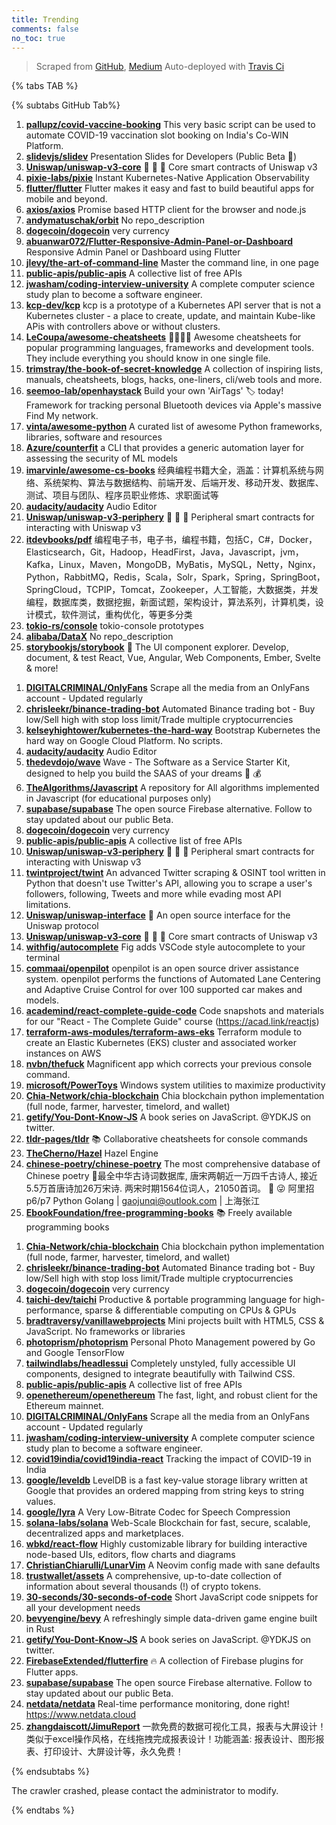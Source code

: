 ```yaml
---
title: Trending
comments: false
no_toc: true
---
```


> Scraped from [GitHub](https://github.com/trending), [Medium](https://medium.com/topic/popular)
Auto-deployed with [Travis Ci](https://travis-ci.org/)

{% tabs TAB %}
<!-- tab GitHub -->
{% subtabs GitHub Tab%}
<!-- tab Daily -->
1. [**pallupz/covid-vaccine-booking**](https://github.com/pallupz/covid-vaccine-booking)
This very basic script can be used to automate COVID-19 vaccination slot booking on India's Co-WIN Platform.
2. [**slidevjs/slidev**](https://github.com/slidevjs/slidev)
Presentation Slides for Developers (Public Beta 🎉)
3. [**Uniswap/uniswap-v3-core**](https://github.com/Uniswap/uniswap-v3-core)
🦄 🦄 🦄 Core smart contracts of Uniswap v3
4. [**pixie-labs/pixie**](https://github.com/pixie-labs/pixie)
Instant Kubernetes-Native Application Observability
5. [**flutter/flutter**](https://github.com/flutter/flutter)
Flutter makes it easy and fast to build beautiful apps for mobile and beyond.
6. [**axios/axios**](https://github.com/axios/axios)
Promise based HTTP client for the browser and node.js
7. [**andymatuschak/orbit**](https://github.com/andymatuschak/orbit)
No repo_description
8. [**dogecoin/dogecoin**](https://github.com/dogecoin/dogecoin)
very currency
9. [**abuanwar072/Flutter-Responsive-Admin-Panel-or-Dashboard**](https://github.com/abuanwar072/Flutter-Responsive-Admin-Panel-or-Dashboard)
Responsive Admin Panel or Dashboard using Flutter
10. [**jlevy/the-art-of-command-line**](https://github.com/jlevy/the-art-of-command-line)
Master the command line, in one page
11. [**public-apis/public-apis**](https://github.com/public-apis/public-apis)
A collective list of free APIs
12. [**jwasham/coding-interview-university**](https://github.com/jwasham/coding-interview-university)
A complete computer science study plan to become a software engineer.
13. [**kcp-dev/kcp**](https://github.com/kcp-dev/kcp)
kcp is a prototype of a Kubernetes API server that is not a Kubernetes cluster - a place to create, update, and maintain Kube-like APis with controllers above or without clusters.
14. [**LeCoupa/awesome-cheatsheets**](https://github.com/LeCoupa/awesome-cheatsheets)
👩‍💻👨‍💻 Awesome cheatsheets for popular programming languages, frameworks and development tools. They include everything you should know in one single file.
15. [**trimstray/the-book-of-secret-knowledge**](https://github.com/trimstray/the-book-of-secret-knowledge)
A collection of inspiring lists, manuals, cheatsheets, blogs, hacks, one-liners, cli/web tools and more.
16. [**seemoo-lab/openhaystack**](https://github.com/seemoo-lab/openhaystack)
Build your own 'AirTags' 🏷 today! Framework for tracking personal Bluetooth devices via Apple's massive Find My network.
17. [**vinta/awesome-python**](https://github.com/vinta/awesome-python)
A curated list of awesome Python frameworks, libraries, software and resources
18. [**Azure/counterfit**](https://github.com/Azure/counterfit)
a CLI that provides a generic automation layer for assessing the security of ML models
19. [**imarvinle/awesome-cs-books**](https://github.com/imarvinle/awesome-cs-books)
经典编程书籍大全，涵盖：计算机系统与网络、系统架构、算法与数据结构、前端开发、后端开发、移动开发、数据库、测试、项目与团队、程序员职业修炼、求职面试等
20. [**audacity/audacity**](https://github.com/audacity/audacity)
Audio Editor
21. [**Uniswap/uniswap-v3-periphery**](https://github.com/Uniswap/uniswap-v3-periphery)
🦄 🦄 🦄 Peripheral smart contracts for interacting with Uniswap v3
22. [**itdevbooks/pdf**](https://github.com/itdevbooks/pdf)
编程电子书，电子书，编程书籍，包括C，C#，Docker，Elasticsearch，Git，Hadoop，HeadFirst，Java，Javascript，jvm，Kafka，Linux，Maven，MongoDB，MyBatis，MySQL，Netty，Nginx，Python，RabbitMQ，Redis，Scala，Solr，Spark，Spring，SpringBoot，SpringCloud，TCPIP，Tomcat，Zookeeper，人工智能，大数据类，并发编程，数据库类，数据挖掘，新面试题，架构设计，算法系列，计算机类，设计模式，软件测试，重构优化，等更多分类
23. [**tokio-rs/console**](https://github.com/tokio-rs/console)
tokio-console prototypes
24. [**alibaba/DataX**](https://github.com/alibaba/DataX)
No repo_description
25. [**storybookjs/storybook**](https://github.com/storybookjs/storybook)
📓 The UI component explorer. Develop, document, & test React, Vue, Angular, Web Components, Ember, Svelte & more!
<!-- endtab -->
<!-- tab Weekly -->
1. [**DIGITALCRIMINAL/OnlyFans**](https://github.com/DIGITALCRIMINAL/OnlyFans)
Scrape all the media from an OnlyFans account - Updated regularly
2. [**chrisleekr/binance-trading-bot**](https://github.com/chrisleekr/binance-trading-bot)
Automated Binance trading bot - Buy low/Sell high with stop loss limit/Trade multiple cryptocurrencies
3. [**kelseyhightower/kubernetes-the-hard-way**](https://github.com/kelseyhightower/kubernetes-the-hard-way)
Bootstrap Kubernetes the hard way on Google Cloud Platform. No scripts.
4. [**audacity/audacity**](https://github.com/audacity/audacity)
Audio Editor
5. [**thedevdojo/wave**](https://github.com/thedevdojo/wave)
Wave - The Software as a Service Starter Kit, designed to help you build the SAAS of your dreams 🚀 💰
6. [**TheAlgorithms/Javascript**](https://github.com/TheAlgorithms/Javascript)
A repository for All algorithms implemented in Javascript (for educational purposes only)
7. [**supabase/supabase**](https://github.com/supabase/supabase)
The open source Firebase alternative. Follow to stay updated about our public Beta.
8. [**dogecoin/dogecoin**](https://github.com/dogecoin/dogecoin)
very currency
9. [**public-apis/public-apis**](https://github.com/public-apis/public-apis)
A collective list of free APIs
10. [**Uniswap/uniswap-v3-periphery**](https://github.com/Uniswap/uniswap-v3-periphery)
🦄 🦄 🦄 Peripheral smart contracts for interacting with Uniswap v3
11. [**twintproject/twint**](https://github.com/twintproject/twint)
An advanced Twitter scraping & OSINT tool written in Python that doesn't use Twitter's API, allowing you to scrape a user's followers, following, Tweets and more while evading most API limitations.
12. [**Uniswap/uniswap-interface**](https://github.com/Uniswap/uniswap-interface)
🦄 An open source interface for the Uniswap protocol
13. [**Uniswap/uniswap-v3-core**](https://github.com/Uniswap/uniswap-v3-core)
🦄 🦄 🦄 Core smart contracts of Uniswap v3
14. [**withfig/autocomplete**](https://github.com/withfig/autocomplete)
Fig adds VSCode style autocomplete to your terminal
15. [**commaai/openpilot**](https://github.com/commaai/openpilot)
openpilot is an open source driver assistance system. openpilot performs the functions of Automated Lane Centering and Adaptive Cruise Control for over 100 supported car makes and models.
16. [**academind/react-complete-guide-code**](https://github.com/academind/react-complete-guide-code)
Code snapshots and materials for our "React - The Complete Guide" course (https://acad.link/reactjs)
17. [**terraform-aws-modules/terraform-aws-eks**](https://github.com/terraform-aws-modules/terraform-aws-eks)
Terraform module to create an Elastic Kubernetes (EKS) cluster and associated worker instances on AWS
18. [**nvbn/thefuck**](https://github.com/nvbn/thefuck)
Magnificent app which corrects your previous console command.
19. [**microsoft/PowerToys**](https://github.com/microsoft/PowerToys)
Windows system utilities to maximize productivity
20. [**Chia-Network/chia-blockchain**](https://github.com/Chia-Network/chia-blockchain)
Chia blockchain python implementation (full node, farmer, harvester, timelord, and wallet)
21. [**getify/You-Dont-Know-JS**](https://github.com/getify/You-Dont-Know-JS)
A book series on JavaScript. @YDKJS on twitter.
22. [**tldr-pages/tldr**](https://github.com/tldr-pages/tldr)
📚 Collaborative cheatsheets for console commands
23. [**TheCherno/Hazel**](https://github.com/TheCherno/Hazel)
Hazel Engine
24. [**chinese-poetry/chinese-poetry**](https://github.com/chinese-poetry/chinese-poetry)
The most comprehensive database of Chinese poetry 🧶最全中华古诗词数据库, 唐宋两朝近一万四千古诗人, 接近5.5万首唐诗加26万宋诗. 两宋时期1564位词人，21050首词。 🤪 😜 阿里招p6/p7 Python Golang | gaojunqi@outlook.com | 上海张江
25. [**EbookFoundation/free-programming-books**](https://github.com/EbookFoundation/free-programming-books)
📚 Freely available programming books
<!-- endtab -->
<!-- tab Monthly -->
1. [**Chia-Network/chia-blockchain**](https://github.com/Chia-Network/chia-blockchain)
Chia blockchain python implementation (full node, farmer, harvester, timelord, and wallet)
2. [**chrisleekr/binance-trading-bot**](https://github.com/chrisleekr/binance-trading-bot)
Automated Binance trading bot - Buy low/Sell high with stop loss limit/Trade multiple cryptocurrencies
3. [**dogecoin/dogecoin**](https://github.com/dogecoin/dogecoin)
very currency
4. [**taichi-dev/taichi**](https://github.com/taichi-dev/taichi)
Productive & portable programming language for high-performance, sparse & differentiable computing on CPUs & GPUs
5. [**bradtraversy/vanillawebprojects**](https://github.com/bradtraversy/vanillawebprojects)
Mini projects built with HTML5, CSS & JavaScript. No frameworks or libraries
6. [**photoprism/photoprism**](https://github.com/photoprism/photoprism)
Personal Photo Management powered by Go and Google TensorFlow
7. [**tailwindlabs/headlessui**](https://github.com/tailwindlabs/headlessui)
Completely unstyled, fully accessible UI components, designed to integrate beautifully with Tailwind CSS.
8. [**public-apis/public-apis**](https://github.com/public-apis/public-apis)
A collective list of free APIs
9. [**openethereum/openethereum**](https://github.com/openethereum/openethereum)
The fast, light, and robust client for the Ethereum mainnet.
10. [**DIGITALCRIMINAL/OnlyFans**](https://github.com/DIGITALCRIMINAL/OnlyFans)
Scrape all the media from an OnlyFans account - Updated regularly
11. [**jwasham/coding-interview-university**](https://github.com/jwasham/coding-interview-university)
A complete computer science study plan to become a software engineer.
12. [**covid19india/covid19india-react**](https://github.com/covid19india/covid19india-react)
Tracking the impact of COVID-19 in India
13. [**google/leveldb**](https://github.com/google/leveldb)
LevelDB is a fast key-value storage library written at Google that provides an ordered mapping from string keys to string values.
14. [**google/lyra**](https://github.com/google/lyra)
A Very Low-Bitrate Codec for Speech Compression
15. [**solana-labs/solana**](https://github.com/solana-labs/solana)
Web-Scale Blockchain for fast, secure, scalable, decentralized apps and marketplaces.
16. [**wbkd/react-flow**](https://github.com/wbkd/react-flow)
Highly customizable library for building interactive node-based UIs, editors, flow charts and diagrams
17. [**ChristianChiarulli/LunarVim**](https://github.com/ChristianChiarulli/LunarVim)
A Neovim config made with sane defaults
18. [**trustwallet/assets**](https://github.com/trustwallet/assets)
A comprehensive, up-to-date collection of information about several thousands (!) of crypto tokens.
19. [**30-seconds/30-seconds-of-code**](https://github.com/30-seconds/30-seconds-of-code)
Short JavaScript code snippets for all your development needs
20. [**bevyengine/bevy**](https://github.com/bevyengine/bevy)
A refreshingly simple data-driven game engine built in Rust
21. [**getify/You-Dont-Know-JS**](https://github.com/getify/You-Dont-Know-JS)
A book series on JavaScript. @YDKJS on twitter.
22. [**FirebaseExtended/flutterfire**](https://github.com/FirebaseExtended/flutterfire)
🔥 A collection of Firebase plugins for Flutter apps.
23. [**supabase/supabase**](https://github.com/supabase/supabase)
The open source Firebase alternative. Follow to stay updated about our public Beta.
24. [**netdata/netdata**](https://github.com/netdata/netdata)
Real-time performance monitoring, done right! https://www.netdata.cloud
25. [**zhangdaiscott/JimuReport**](https://github.com/zhangdaiscott/JimuReport)
一款免费的数据可视化工具，报表与大屏设计！类似于excel操作风格，在线拖拽完成报表设计！功能涵盖: 报表设计、图形报表、打印设计、大屏设计等，永久免费！
<!-- endtab -->
{% endsubtabs %}
<!-- endtab -->
<!-- tab Medium -->
The crawler crashed, please contact the administrator to modify.
<!-- endtab -->
{% endtabs %}

